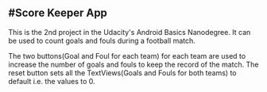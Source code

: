 #Score Keeper App
-----------------
This is the 2nd project in the Udacity's Android Basics Nanodegree.
It can be used to count goals and fouls during a football match.

The two buttons(Goal and Foul for each team) for each team are used to increase the number of goals and fouls to keep the record of the match.
The reset button sets all the TextViews(Goals and Fouls for both teams) to default i.e. the values to 0.

